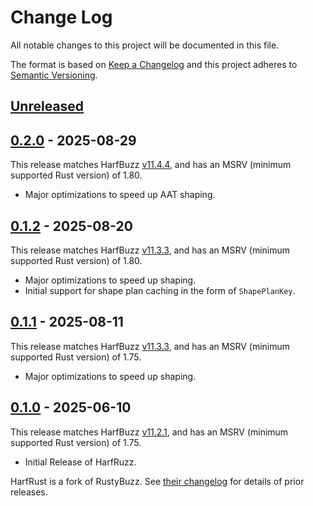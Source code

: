 # Change Log

All notable changes to this project will be documented in this file.

The format is based on [Keep a Changelog](http://keepachangelog.com/)
and this project adheres to [Semantic Versioning](http://semver.org/).

## [Unreleased]

## [0.2.0] - 2025-08-29

This release matches HarfBuzz [v11.4.4][harfbuzz-11.4.4], and has an MSRV (minimum supported Rust version) of 1.80.

- Major optimizations to speed up AAT shaping.

## [0.1.2] - 2025-08-20

This release matches HarfBuzz [v11.3.3][harfbuzz-11.3.3], and has an MSRV (minimum supported Rust version) of 1.80.

- Major optimizations to speed up shaping.
- Initial support for shape plan caching in the form of `ShapePlanKey`.

## [0.1.1] - 2025-08-11

This release matches HarfBuzz [v11.3.3][harfbuzz-11.3.3], and has an MSRV (minimum supported Rust version) of 1.75.

- Major optimizations to speed up shaping.

## [0.1.0] - 2025-06-10

This release matches HarfBuzz [v11.2.1][harfbuzz-11.2.1], and has an MSRV (minimum supported Rust version) of 1.75.

- Initial Release of HarfRuzz.

HarfRust is a fork of RustyBuzz.
See [their changelog](https://github.com/harfbuzz/rustybuzz/blob/main/CHANGELOG.md) for details of prior releases.

[Unreleased]: https://github.com/harfbuzz/harfrust/compare/0.2.0...HEAD
[0.2.0]: https://github.com/harfbuzz/harfrust/compare/0.1.2...0.2.0
[0.1.2]: https://github.com/harfbuzz/harfrust/compare/0.1.1...0.1.2
[0.1.1]: https://github.com/harfbuzz/harfrust/compare/0.1.0...0.1.1
<!-- The last release of RustyBuzz before 0.1.0. -->
[0.1.0]: https://github.com/harfbuzz/harfrust/compare/8c52723ff75e91a33ae36e527baed871097e64bf...0.1.0

[harfbuzz-11.2.1]: https://github.com/harfbuzz/harfbuzz/releases/tag/11.2.1
[harfbuzz-11.3.3]: https://github.com/harfbuzz/harfbuzz/releases/tag/11.3.3
[harfbuzz-11.4.4]: https://github.com/harfbuzz/harfbuzz/releases/tag/11.4.4

[@khaledhosny]: https://github.com/khaledhosny

[#65]: https://github.com/harfbuzz/harfrust/pull/65
